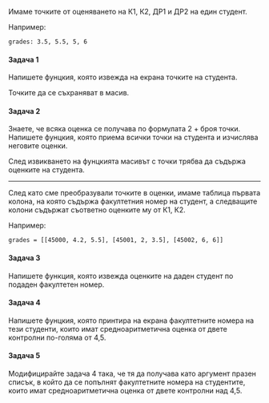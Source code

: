 Имаме точките от оценяването на К1, К2, ДР1 и ДР2 на един студент.

Например:
```
grades: 3.5, 5.5, 5, 6
```

#### Задача 1
Напишете фунцкия, която извежда на екрана точките на студента.

Точките да се съхраняват в масив.

#### Задача 2
Знаете, че всяка оценка се получава по формулата 2 + броя точки.
Напишете фунцкия, която приема всички точки на студента и изчислява
неговите оценки.

След извикването на фунцкията
масивът с точки трябва да съдържа оценките на студента.

___

След като сме преобразували точките в оценки, имаме таблица първата
колона, на която съдържа факултетния номер на студент, а следващите колони
съдържат съответно оценките му от К1, К2.

Например:
```
grades = [[45000, 4.2, 5.5], [45001, 2, 3.5], [45002, 6, 6]]
```

#### Задача 3
Напишете функция, която извежда оценките на даден студент по подаден
факултетен номер.

#### Задача 4
Напишете фунцкия, която принтира на екрана факултетните номера на
тези студенти, които имат средноаритметична оценка от двете контролни
по-голяма от 4,5.

#### Задача 5
Модифицирайте задача 4 така, че тя да получава като аргумент празен
списък, в който да се попълнят факултетните номера на студентите, които
имат средноаритметична оценка от двете контролни над 4,5.
